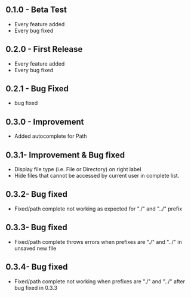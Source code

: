## 0.1.0 - Beta Test
* Every feature added
* Every bug fixed

## 0.2.0 - First Release
* Every feature added
* Every bug fixed

## 0.2.1 - Bug Fixed
* bug fixed

## 0.3.0 - Improvement
* Added autocomplete for Path

## 0.3.1- Improvement & Bug fixed
* Display file type (i.e. File or Directory) on right label
* Hide files that cannot be accessed by current user in complete list.

## 0.3.2- Bug fixed
* Fixed/path complete not working as expected for "./" and "../" prefix

## 0.3.3- Bug fixed
* Fixed/path complete throws errors when prefixes are "./" and "../" in unsaved new file

## 0.3.4- Bug fixed
* Fixed/path complete not working when prefixes are "./" and "../" after bug fixed in 0.3.3
